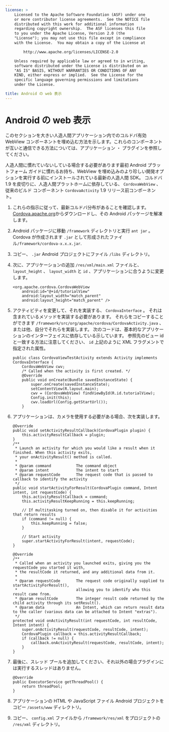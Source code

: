 ```yaml
---
license: >
    Licensed to the Apache Software Foundation (ASF) under one
    or more contributor license agreements.  See the NOTICE file
    distributed with this work for additional information
    regarding copyright ownership.  The ASF licenses this file
    to you under the Apache License, Version 2.0 (the
    "License"); you may not use this file except in compliance
    with the License.  You may obtain a copy of the License at

        http://www.apache.org/licenses/LICENSE-2.0

    Unless required by applicable law or agreed to in writing,
    software distributed under the License is distributed on an
    "AS IS" BASIS, WITHOUT WARRANTIES OR CONDITIONS OF ANY
    KIND, either express or implied.  See the License for the
    specific language governing permissions and limitations
    under the License.

title: Android の web 表示
---
```


# Android の web 表示

このセクションを大きい人造人間アプリケーション内でのコルドバ有効 WebView コンポーネントを埋め込む方法を示します。これらのコンポーネントが互いと通信できる方法については、アプリケーション ・ プラグインを参照してください。

人造人間に慣れていないしている場合する必要があります最初 Android プラットフォーム ガイドに慣れるお持ち、WebView を埋め込みのより珍しい開発オプションを実行する前にインストールされている最新の人造人間 SDK。 コルドバ 1.9 を皮切りに、人造人間プラットホームに依存している、 `CordovaWebView` 、従来のビルド コンポーネント `CordovaActivity` 1.9 リリース前コンポーネント。

1.  これらの指示に従って、最新コルドバ分布があることを確認します。[Cordova.apache.org][1]からダウンロードし、その Android パッケージを解凍します。

2.  Android パッケージに移動 `/framework` ディレクトリと実行 `ant jar` 。Cordova が作成されます `.jar` として形成されたファイル`/framework/cordova-x.x.x.jar`.

3.  コピー、 `.jar` Android プロジェクトにファイル `/libs` ディレクトリ。

4.  次に、アプリケーションの追加 `/res/xml/main.xml` ファイルと、 `layout_height` 、 `layout_width` と `id` 、アプリケーションに合うように変更します。
    
        <org.apache.cordova.CordovaWebView
            android:id="@+id/tutorialView"
            android:layout_width="match_parent"
            android:layout_height="match_parent" />
        

5.  アクティビティを変更して、それを実装する、 `CordovaInterface` 。 それは含まれているメソッドを実装する必要があります。 それらをコピーすることができます `/framework/src/org/apache/cordova/CordovaActivity.java` 、または他、自分でそれらを実装します。 次のコードは、基本的なアプリケーションのインターフェイスに依存している示しています。 参照先のビュー id と一致する方法に注意してください、 `id` 上記のように XML フラグメントで指定された属性。
    
        public class CordovaViewTestActivity extends Activity implements CordovaInterface {
            CordovaWebView cwv;
            /* Called when the activity is first created. */
            @Override
            public void onCreate(Bundle savedInstanceState) {
                super.onCreate(savedInstanceState);
                setContentView(R.layout.main);
                cwv = (CordovaWebView) findViewById(R.id.tutorialView);
                Config.init(this);
                cwv.loadUrl(Config.getStartUrl());
            }
        

6.  アプリケーションは、カメラを使用する必要がある場合、次を実装します。
    
        @Override
        public void setActivityResultCallback(CordovaPlugin plugin) {
            this.activityResultCallback = plugin;
        }
        /**
         * Launch an activity for which you would like a result when it finished. When this activity exits,
         * your onActivityResult() method is called.
         *
         * @param command           The command object
         * @param intent            The intent to start
         * @param requestCode       The request code that is passed to callback to identify the activity
         */
        public void startActivityForResult(CordovaPlugin command, Intent intent, int requestCode) {
            this.activityResultCallback = command;
            this.activityResultKeepRunning = this.keepRunning;
        
            // If multitasking turned on, then disable it for activities that return results
            if (command != null) {
                this.keepRunning = false;
            }
        
            // Start activity
            super.startActivityForResult(intent, requestCode);
        }   
        
        @Override
        /**
         * Called when an activity you launched exits, giving you the requestCode you started it with,
         * the resultCode it returned, and any additional data from it.
         *
         * @param requestCode       The request code originally supplied to startActivityForResult(),
         *                          allowing you to identify who this result came from.
         * @param resultCode        The integer result code returned by the child activity through its setResult().
         * @param data              An Intent, which can return result data to the caller (various data can be attached to Intent "extras").
         */
        protected void onActivityResult(int requestCode, int resultCode, Intent intent) {
            super.onActivityResult(requestCode, resultCode, intent);
            CordovaPlugin callback = this.activityResultCallback;
            if (callback != null) {
                callback.onActivityResult(requestCode, resultCode, intent);
            }
        }
        

7.  最後に、スレッド プールを追加してください、それ以外の場合プラグインには実行するスレッドはありません。
    
        @Override
        public ExecutorService getThreadPool() {
            return threadPool;
        }
        

8.  アプリケーションの HTML や JavaScript ファイル Android プロジェクトをコピー `/assets/www` ディレクトリ。

9.  コピー、 `config.xml` ファイルから `/framework/res/xml` をプロジェクトの `/res/xml` ディレクトリ。

 [1]: http://cordova.apache.org